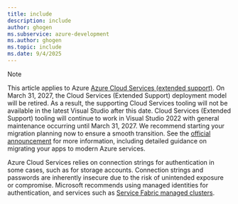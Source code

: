 ```yaml
---
title: include
description: include
author: ghogen
ms.subservice: azure-development
ms.author: ghogen
ms.topic: include
ms.date: 9/4/2025
---
```

> [!NOTE]
> This article applies to Azure [Azure Cloud Services (extended support)](../cloud-services-extended-support.md). On March 31, 2027, the Cloud Services (Extended Support) deployment model will be retired. As a result, the supporting Cloud Services tooling will not be available in the latest Visual Studio after this date. Cloud Services (Extended Support) tooling will continue to work in Visual Studio 2022 with general maintenance occurring until March 31, 2027. We recommend starting your migration planning now to ensure a smooth transition. See the [official announcement](https://azure.microsoft.com/updates?id=486344) for more information, including detailed guidance on migrating your apps to modern Azure services.
>
> Azure Cloud Services relies on connection strings for authentication in some cases, such as for storage accounts. Connection strings and passwords are inherently insecure due to the risk of unintended exposure or compromise. Microsoft recommends using managed identities for authentication, and services such as [Service Fabric managed clusters](/azure/service-fabric/overview-managed-cluster).
